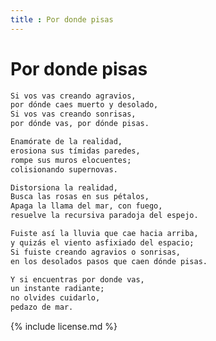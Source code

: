 ```yaml
---
title : Por donde pisas
---
```


# Por donde pisas

```markdown
Si vos vas creando agravios,
por dónde caes muerto y desolado,
Si vos vas creando sonrisas,
por dónde vas, por dónde pisas.

Enamórate de la realidad,
erosiona sus tímidas paredes,
rompe sus muros elocuentes;
colisionando supernovas.

Distorsiona la realidad,
Busca las rosas en sus pétalos,
Apaga la llama del mar, con fuego,
resuelve la recursiva paradoja del espejo.

Fuiste así la lluvia que cae hacia arriba,
y quizás el viento asfixiado del espacio;
Si fuiste creando agravios o sonrisas,
en los desolados pasos que caen dónde pisas.

Y si encuentras por donde vas,
un instante radiante;
no olvides cuidarlo,
pedazo de mar.
```

[comment]: <> ('en el cielo' en vez de 'por donde vas')

{% include license.md %}
